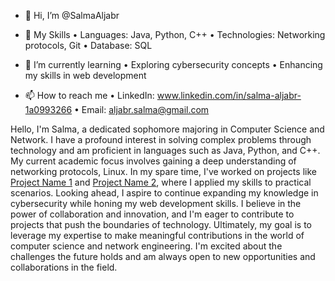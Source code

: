 - 👋 Hi, I’m @SalmaAljabr

- 🚀 My Skills
•	Languages: Java, Python, C++
•	Technologies: Networking protocols, Git
•	Database: SQL

- 🌱 I’m currently learning
• Exploring cybersecurity concepts
• Enhancing my skills in web development

- 📫 How to reach me
• LinkedIn: www.linkedin.com/in/salma-aljabr-1a0993266
• Email: aljabr.salma@gmail.com


Hello, I'm Salma, a dedicated sophomore majoring in Computer Science and Network. 
I have a profound interest in solving complex problems through technology and am proficient in languages such as Java, Python, and C++. 
My current academic focus involves gaining a deep understanding of networking protocols, Linux. 
In my spare time, I've worked on projects like [Project Name 1](link-to-project-1) and [Project Name 2](link-to-project-2), where I applied my skills to practical scenarios. 
Looking ahead, I aspire to continue expanding my knowledge in cybersecurity while honing my web development skills. 
I believe in the power of collaboration and innovation, and I'm eager to contribute to projects that push the boundaries of technology. 
Ultimately, my goal is to leverage my expertise to make meaningful contributions in the world of computer science and network engineering. 
I'm excited about the challenges the future holds and am always open to new opportunities and collaborations in the field.

